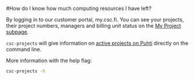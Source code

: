 #How do I know how much computing resources I have left?

By logging in to our customer portal, my.csc.fi. 
You can see your projects, their project numbers, managers and billing 
unit status on the [My Project subpage](https://my.csc.fi/myProjects).

`csc-projects` will give information on 
[active projects on Puhti](../../computing/#projects-and-quotas)
directly on the command line.

More information with the help flag:

```bash
csc-projects -h
```
